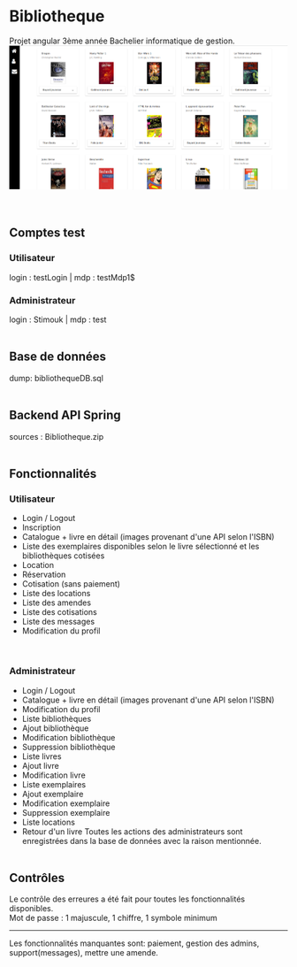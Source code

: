 # Bibliotheque
Projet angular 3ème année Bachelier informatique de gestion.
![alt text](https://github.com/bPraet/AngularBiblio/blob/master/accueil.png?raw=true)
<br><br><br>
## Comptes test
### Utilisateur
login : testLogin | mdp : testMdp1$
<br>
### Administrateur
login : Stimouk | mdp : test
<br><br>
## Base de données
dump: bibliothequeDB.sql
<br><br>
## Backend API Spring
sources : Bibliotheque.zip
<br><br>
## Fonctionnalités
### Utilisateur
- Login / Logout
- Inscription
- Catalogue + livre en détail (images provenant d'une API selon l'ISBN)
- Liste des exemplaires disponibles selon le livre sélectionné et les bibliothèques cotisées
- Location
- Réservation
- Cotisation (sans paiement)
- Liste des locations
- Liste des amendes
- Liste des cotisations
- Liste des messages
- Modification du profil
<br>

### Administrateur
- Login / Logout
- Catalogue + livre en détail (images provenant d'une API selon l'ISBN)
- Modification du profil
- Liste bibliothèques
- Ajout bibliothèque
- Modification bibliothèque
- Suppression bibliothèque
- Liste livres
- Ajout livre
- Modification livre
- Liste exemplaires
- Ajout exemplaire
- Modification exemplaire
- Suppression exemplaire
- Liste locations
- Retour d'un livre
Toutes les actions des administrateurs sont enregistrées dans la base de données avec la raison mentionnée.
<br><br>
## Contrôles
Le contrôle des erreures a été fait pour toutes les fonctionnalités disponibles.<br>
Mot de passe : 1 majuscule, 1 chiffre, 1 symbole minimum

------------------------------
Les fonctionnalités manquantes sont: paiement, gestion des admins, support(messages), mettre une amende.
